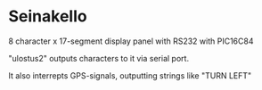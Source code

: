 # Seinakello

8 character x 17-segment display panel with RS232 with PIC16C84

"ulostus2" outputs characters to it via serial port.

It also interrepts GPS-signals, outputting strings like "TURN LEFT"
